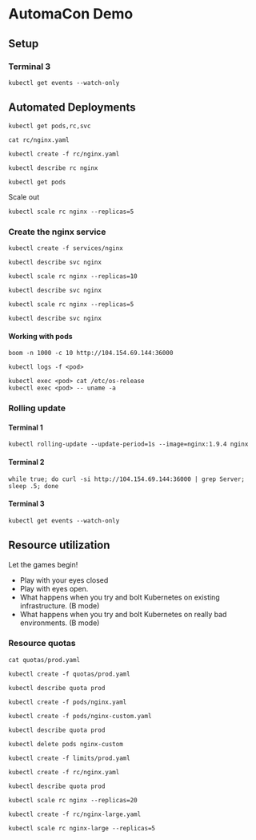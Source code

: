 # AutomaCon Demo

## Setup

### Terminal 3

```
kubectl get events --watch-only
```

## Automated Deployments

```
kubectl get pods,rc,svc
```

```
cat rc/nginx.yaml
```

```
kubectl create -f rc/nginx.yaml
```

```
kubectl describe rc nginx
```

```
kubectl get pods
```

Scale out

```
kubectl scale rc nginx --replicas=5
```

### Create the nginx service

```
kubectl create -f services/nginx
```

```
kubectl describe svc nginx
```

```
kubectl scale rc nginx --replicas=10
```

```
kubectl describe svc nginx
```

```
kubectl scale rc nginx --replicas=5
```

```
kubectl describe svc nginx
```

#### Working with pods

```
boom -n 1000 -c 10 http://104.154.69.144:36000
```

```
kubectl logs -f <pod>
```

```
kubectl exec <pod> cat /etc/os-release
kubectl exec <pod> -- uname -a
```

### Rolling update

#### Terminal 1

```
kubectl rolling-update --update-period=1s --image=nginx:1.9.4 nginx
```

#### Terminal 2

```
while true; do curl -si http://104.154.69.144:36000 | grep Server; sleep .5; done
```

#### Terminal 3

```
kubectl get events --watch-only
```

## Resource utilization

Let the games begin!

- Play with your eyes closed
- Play with eyes open.
- What happens when you try and bolt Kubernetes on existing infrastructure. (B mode)
- What happens when you try and bolt Kubernetes on really bad environments. (B mode)

### Resource quotas

```
cat quotas/prod.yaml
```

```
kubectl create -f quotas/prod.yaml
```

```
kubectl describe quota prod
```

```
kubectl create -f pods/nginx.yaml 
```

```
kubectl create -f pods/nginx-custom.yaml
```

```
kubectl describe quota prod
```

```
kubectl delete pods nginx-custom
```

```
kubectl create -f limits/prod.yaml
```

```
kubectl create -f rc/nginx.yaml
```

```
kubectl describe quota prod
```

```
kubectl scale rc nginx --replicas=20
```

```
kubectl create -f rc/nginx-large.yaml
```

```
kubectl scale rc nginx-large --replicas=5
```
